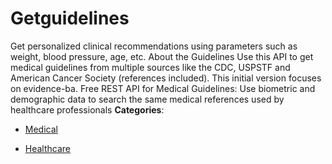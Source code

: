 # Getguidelines


Get personalized clinical recommendations using parameters such as weight, blood pressure, age, etc.  About the Guidelines Use this API to get medical guidelines from multiple sources like the CDC, USPSTF and American Cancer Society (references included). This initial version focuses on evidence-ba. Free REST API for Medical Guidelines:
Use biometric and demographic data to search the same medical references used by healthcare professionals
**Categories**:

- [Medical](https://github/awesome-apis/awesome-apis#medical)

- [Healthcare](https://github/awesome-apis/awesome-apis#healthcare)



